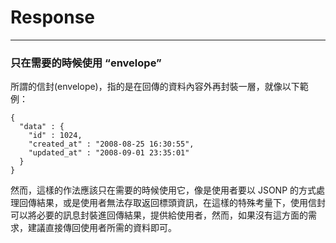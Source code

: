 # Response

---

### 只在需要的時候使用 “envelope”

所謂的信封\(envelope\)，指的是在回傳的資料內容外再封裝一層，就像以下範例：

```
{
  "data" : {
    "id" : 1024,
    "created_at" : "2008-08-25 16:30:55",
    "updated_at" : "2008-09-01 23:35:01"
  }
}
```

然而，這樣的作法應該只在需要的時候使用它，像是使用者要以 JSONP 的方式處理回傳結果，或是使用者無法存取返回標頭資訊，在這樣的特殊考量下，使用信封可以將必要的訊息封裝進回傳結果，提供給使用者，然而，如果沒有這方面的需求，建議直接傳回使用者所需的資料即可。

